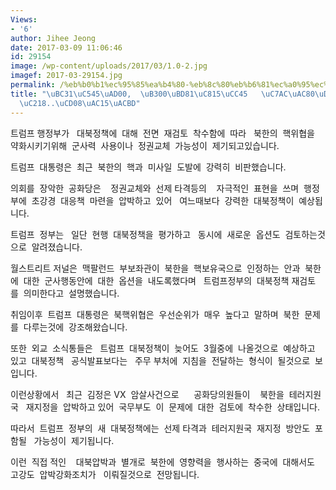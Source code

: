 ```yaml
---
Views:
- '6'
author: Jihee Jeong
date: 2017-03-09 11:06:46
id: 29154
image: /wp-content/uploads/2017/03/1.0-2.jpg
imagef: 2017-03-29154.jpg
permalink: /%eb%b0%b1%ec%95%85%ea%b4%80-%eb%8c%80%eb%b6%81%ec%a0%95%ec%b1%85-%ec%9e%ac%ea%b2%80%ed%86%a0-%ec%b0%a9%ec%88%98-%ec%b4%88%ea%b0%95%ea%b2%bd/
title: "\uBC31\uC545\uAD00,  \uB300\uBD81\uC815\uCC45   \uC7AC\uAC80\uD1A0  \uCC29\
  \uC218..\uCD08\uAC15\uACBD"
---
```


트럼프 행정부가   대북정책에  대해  전면  재검토  착수함에  따라   북한의  핵위협을  약화시키기위해  군사력  사용이나  정권교체  가능성이  제기되고있습니다.

트럼프  대통령은  최근  북한의  핵과  미사일  도발에  강력히  비판했습니다.

의회를  장악한  공화당은    정권교체와  선제 타격등의    자극적인  표현을  쓰며  행정부에  초강경  대응책  마련을  압박하고  있어   여느때보다  강력한  대북정책이  예상됩니다.

트럼프  정부는   일단  현행  대북정책을  평가하고   동시에  새로운  옵션도  검토하는것으로  알려졌습니다.

월스트리트 저널은  맥팔런드  부보좌관이  북한을  핵보유국으로  인정하는  안과  북한에  대한  군사행동안에  대한  옵션을  내도록했다며   트럼프정부의  대북정책 재검토 를  의미한다고  설명했습니다.

취임이후  트럼프  대통령은  북핵위협은  우선순위가  매우  높다고  말하며  북한  문제를  다루는것에  강조해왔습니다.

또한  외교  소식통들은   트럼프  대북정책이  늦어도  3월중에  나올것으로  예상하고 있고  대북정책   공식발표보다는   주무 부처에  지침을  전달하는  형식이  될것으로  보입니다.

이런상황에서   최근  김정은 VX  암살사건으로      공화당의원들이    북한을  테러지원국   재지정을  압박하고 있어  국무부도  이  문제에  대한  검토에  착수한  상태입니다.

따라서  트럼프  정부의  새  대북정책에는  선제 타격과  테러지원국  재지정  방안도  포함될   가능성이  제기됩니다.

이런  직접 적인    대북압박과  별개로  북한에  영향력을  행사하는  중국에  대해서도   고강도  압박강화조치가   이뤄질것으로  전망됩니다.